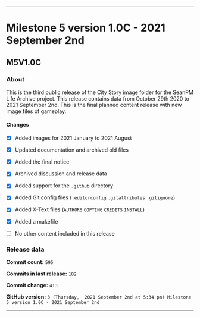 ***

# Milestone 5 version 1.0C - 2021 September 2nd

## M5V1.0C

### About

This is the third public release of the City Story image folder for the SeanPM Life Archive project. This release contains data from October 29th 2020 to 2021 September 2nd. This is the final planned content release with new image files of gameplay.

#### Changes
 
- [x]  Added images for 2021 January to 2021 August

- [x] Updated documentation and archived old files

- [x] Added the final notice

- [x] Archived discussion and release data

- [x] Added support for the `.github` directory

- [x] Added Git config files (`.editorconfig` `.gitattributes` `.gitignore`)

- [x] Added X-Text files (`AUTHORS` `COPYING` `CREDITS` `INSTALL`)

- [x] Added a makefile

- [ ] No other content included in this release

<!-- 
Changes in this release:

- [x] Deleted 22 `IGNORE.md` files

- [x] Documentation updates, adding release notes for v1

- [ ] No other changes in this release
!-->

### Release data

**Commit count:** `595`

**Commits in last release:** `182`

**Commit change:** `413`

**GitHub version:** `3 (Thursday,  2021 September 2nd at 5:34 pm) Milestone 5 version 1.0C - 2021 September 2nd`

***
